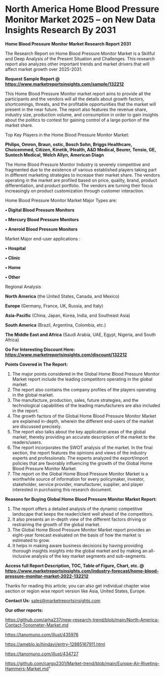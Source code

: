 # North America Home Blood Pressure Monitor Market 2025 – on New Data Insights Research By 2031

<strong>Home Blood Pressure Monitor Market Research Report 2031</strong>

The Research Report on Home Blood Pressure Monitor Market is a Skillful and Deep Analysis of the Present Situation and Challenges. This research report also analyzes other important trends and market drivers that will affect market growth over 2025-2031.

<strong>Request Sample Report @ <a href=https://www.marketreportsinsights.com/sample/132212>https://www.marketreportsinsights.com/sample/132212</a></strong>

This Home Blood Pressure Monitor market report aims to provide all the participants and the vendors will all the details about growth factors, shortcomings, threats, and the profitable opportunities that the market will present in the near future. The report also features the revenue share, industry size, production volume, and consumption in order to gain insights about the politics to contest for gaining control of a large portion of the market share.

Top Key Players in the Home Blood Pressure Monitor Market:

<strong>Philips, Omron, Braun, ostic, Bosch  Sohn, Briggs Healthcare, Choicemmed, Citizen, Kinetik, IHealth, A&D Medical, Beurer, Tensio, GE, Suntech Medical, Welch Allyn, American Diagn</strong>

The Home Blood Pressure Monitor Industry is severely competitive and fragmented due to the existence of various established players taking part in different marketing strategies to increase their market share. The vendors operating in the market are profiled based on price, quality, brand, product differentiation, and product portfolio. The vendors are turning their focus increasingly on product customization through customer interaction.

Home Blood Pressure Monitor Market Major Types are:

<strong>• Digital Blood Pressure Monitors

• Mercury Blood Pressure Monitors

• Aneroid Blood Pressure Monitors</strong>

Market Major end-user applications :

<strong>• Hospital

• Clinic

• Home

• Other</strong>

Regional Analysis

</u><strong><b>North America</b></strong> (the United States, Canada, and Mexico)

<strong><b>Europe </b></strong>(Germany, France, UK, Russia, and Italy)

<strong><b>Asia-Pacific</b></strong> (China, Japan, Korea, India, and Southeast Asia)

<strong><b>South America</b></strong> (Brazil, Argentina, Colombia, etc.)

<strong><b>The Middle East and Africa</b></strong> (Saudi Arabia, UAE, Egypt, Nigeria, and South Africa)

<strong>Go For Interesting Discount Here: <a href=https://www.marketreportsinsights.com/discount/132212>https://www.marketreportsinsights.com/discount/132212</a></strong>

<strong>Points Covered in The Report:</strong>
<ol>
  <li>The major points considered in the Global Home Blood Pressure Monitor Market report include the leading competitors operating in the global market.</li>
  <li>The report also contains the company profiles of the players operating in the global market.</li>
  <li>The manufacture, production, sales, future strategies, and the technological capabilities of the leading manufacturers are also included in the report.</li>
  <li>The growth factors of the Global Home Blood Pressure Monitor Market are explained in-depth, wherein the different end-users of the market are discussed precisely.</li>
  <li>The report also talks about the key application areas of the global market, thereby providing an accurate description of the market to the readers/users.</li>
  <li>The report incorporates the SWOT analysis of the market. In the final section, the report features the opinions and views of the industry experts and professionals. The experts analyzed the export/import policies that are favorably influencing the growth of the Global Home Blood Pressure Monitor Market.</li>
  <li>The report on the Global Home Blood Pressure Monitor Market is a worthwhile source of information for every policymaker, investor, stakeholder, service provider, manufacturer, supplier, and player interested in purchasing this research document.</li>
</ol>
<strong>Reasons for Buying Global Home Blood Pressure Monitor Market Report:</strong>

<ol>
  <li>The report offers a detailed analysis of the dynamic competitive landscape that keeps the reader/client well ahead of the competitors.</li>
  <li>It also presents an in-depth view of the different factors driving or restraining the growth of the global market.</li>
  <li>The Global Home Blood Pressure Monitor Market report provides an eight-year forecast evaluated on the basis of how the market is estimated to grow.</li>
  <li>It helps in making aware business decisions by having providing thorough insights insights into the global market and by making an all-inclusive analysis of the key market segments and sub-segments.</li>
</ol>
<strong>Access full Report Description, TOC, Table of Figure, Chart, etc. @ <a href=https://www.marketreportsinsights.com/industry-forecast/home-blood-pressure-monitor-market-2022-132212>https://www.marketreportsinsights.com/industry-forecast/home-blood-pressure-monitor-market-2022-132212</a></strong>


Thanks for reading this article; you can also get individual chapter wise section or region wise report version like Asia, United States, Europe.

<strong>Contact Us:</strong>
sales@marketreportsinsights.com

<strong>Our other reports:</strong>

<a href=https://github.com/arha237/new-research-trend/blob/main/North-America-Contact-Tonometer-Market.md>https://github.com/arha237/new-research-trend/blob/main/North-America-Contact-Tonometer-Market.md</a>

<a href=https://tanomuno.com/illust/435976>https://tanomuno.com/illust/435976</a>

<a href=https://ameblo.jp/hindavi/entry-12885167911.html>https://ameblo.jp/hindavi/entry-12885167911.html</a>

<a href=https://tanomuno.com/illust/434727>https://tanomuno.com/illust/434727</a>

<a href=https://github.com/cargo2301/Market-trend/blob/main/Europe-Air-Riveting-Hammers-Market.md>https://github.com/cargo2301/Market-trend/blob/main/Europe-Air-Riveting-Hammers-Market.md</a>"
